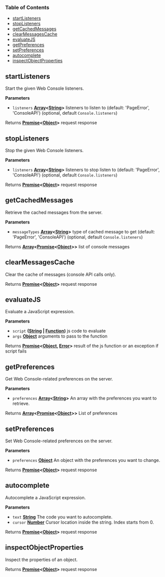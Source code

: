 <!-- Generated by documentation.js. Update this documentation by updating the source code. -->

### Table of Contents

-   [startListeners](#startlisteners)
-   [stopListeners](#stoplisteners)
-   [getCachedMessages](#getcachedmessages)
-   [clearMessagesCache](#clearmessagescache)
-   [evaluateJS](#evaluatejs)
-   [getPreferences](#getpreferences)
-   [setPreferences](#setpreferences)
-   [autocomplete](#autocomplete)
-   [inspectObjectProperties](#inspectobjectproperties)

## startListeners

Start the given Web Console listeners.

**Parameters**

-   `listeners` **[Array](https://developer.mozilla.org/en-US/docs/Web/JavaScript/Reference/Global_Objects/Array)&lt;[String](https://developer.mozilla.org/en-US/docs/Web/JavaScript/Reference/Global_Objects/String)>** listeners to listen to (default: 'PageError', 'ConsoleAPI') (optional, default `Console.listeners`)

Returns **[Promise](https://developer.mozilla.org/en-US/docs/Web/JavaScript/Reference/Global_Objects/Promise)&lt;[Object](https://developer.mozilla.org/en-US/docs/Web/JavaScript/Reference/Global_Objects/Object)>** request response

## stopListeners

Stop the given Web Console listeners.

**Parameters**

-   `listeners` **[Array](https://developer.mozilla.org/en-US/docs/Web/JavaScript/Reference/Global_Objects/Array)&lt;[String](https://developer.mozilla.org/en-US/docs/Web/JavaScript/Reference/Global_Objects/String)>** listeners to stop listen to (default: 'PageError', 'ConsoleAPI') (optional, default `Console.listeners`)

Returns **[Promise](https://developer.mozilla.org/en-US/docs/Web/JavaScript/Reference/Global_Objects/Promise)&lt;[Object](https://developer.mozilla.org/en-US/docs/Web/JavaScript/Reference/Global_Objects/Object)>** request response

## getCachedMessages

Retrieve the cached messages from the server.

**Parameters**

-   `messageTypes` **[Array](https://developer.mozilla.org/en-US/docs/Web/JavaScript/Reference/Global_Objects/Array)&lt;[String](https://developer.mozilla.org/en-US/docs/Web/JavaScript/Reference/Global_Objects/String)>** type of cached message to get (default: 'PageError', 'ConsoleAPI') (optional, default `Console.listeners`)

Returns **[Array](https://developer.mozilla.org/en-US/docs/Web/JavaScript/Reference/Global_Objects/Array)&lt;[Promise](https://developer.mozilla.org/en-US/docs/Web/JavaScript/Reference/Global_Objects/Promise)&lt;[Object](https://developer.mozilla.org/en-US/docs/Web/JavaScript/Reference/Global_Objects/Object)>>** list of console messages

## clearMessagesCache

Clear the cache of messages (console API calls only).

Returns **[Promise](https://developer.mozilla.org/en-US/docs/Web/JavaScript/Reference/Global_Objects/Promise)&lt;[Object](https://developer.mozilla.org/en-US/docs/Web/JavaScript/Reference/Global_Objects/Object)>** request response

## evaluateJS

Evaluate a JavaScript expression.

**Parameters**

-   `script` **([String](https://developer.mozilla.org/en-US/docs/Web/JavaScript/Reference/Global_Objects/String) \| [Function](https://developer.mozilla.org/en-US/docs/Web/JavaScript/Reference/Statements/function))** js code to evaluate
-   `args` **[Object](https://developer.mozilla.org/en-US/docs/Web/JavaScript/Reference/Global_Objects/Object)** arguments to pass to the function

Returns **[Promise](https://developer.mozilla.org/en-US/docs/Web/JavaScript/Reference/Global_Objects/Promise)&lt;[Object](https://developer.mozilla.org/en-US/docs/Web/JavaScript/Reference/Global_Objects/Object), [Error](https://developer.mozilla.org/en-US/docs/Web/JavaScript/Reference/Global_Objects/Error)>** result of the js function or an exception if script fails

## getPreferences

Get Web Console-related preferences on the server.

**Parameters**

-   `preferences` **[Array](https://developer.mozilla.org/en-US/docs/Web/JavaScript/Reference/Global_Objects/Array)&lt;[String](https://developer.mozilla.org/en-US/docs/Web/JavaScript/Reference/Global_Objects/String)>** An array with the preferences you want to retrieve.

Returns **[Array](https://developer.mozilla.org/en-US/docs/Web/JavaScript/Reference/Global_Objects/Array)&lt;[Promise](https://developer.mozilla.org/en-US/docs/Web/JavaScript/Reference/Global_Objects/Promise)&lt;[Object](https://developer.mozilla.org/en-US/docs/Web/JavaScript/Reference/Global_Objects/Object)>>** List of preferences

## setPreferences

Set Web Console-related preferences on the server.

**Parameters**

-   `preferences` **[Object](https://developer.mozilla.org/en-US/docs/Web/JavaScript/Reference/Global_Objects/Object)** An object with the preferences you want to change.

Returns **[Promise](https://developer.mozilla.org/en-US/docs/Web/JavaScript/Reference/Global_Objects/Promise)&lt;[Object](https://developer.mozilla.org/en-US/docs/Web/JavaScript/Reference/Global_Objects/Object)>** request response

## autocomplete

Autocomplete a JavaScript expression.

**Parameters**

-   `text` **[String](https://developer.mozilla.org/en-US/docs/Web/JavaScript/Reference/Global_Objects/String)** The code you want to autocomplete.
-   `cursor` **[Number](https://developer.mozilla.org/en-US/docs/Web/JavaScript/Reference/Global_Objects/Number)** Cursor location inside the string. Index starts from 0.

Returns **[Promise](https://developer.mozilla.org/en-US/docs/Web/JavaScript/Reference/Global_Objects/Promise)&lt;[Object](https://developer.mozilla.org/en-US/docs/Web/JavaScript/Reference/Global_Objects/Object)>** request response

## inspectObjectProperties

Inspect the properties of an object.

Returns **[Promise](https://developer.mozilla.org/en-US/docs/Web/JavaScript/Reference/Global_Objects/Promise)&lt;[Object](https://developer.mozilla.org/en-US/docs/Web/JavaScript/Reference/Global_Objects/Object)>** request response
